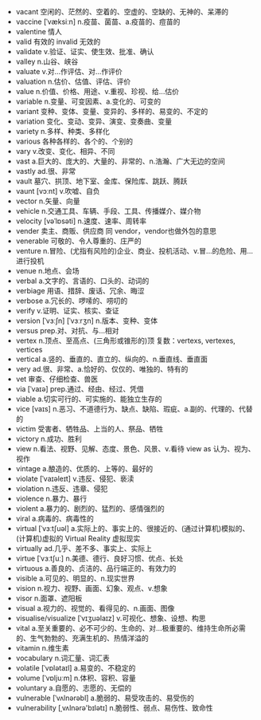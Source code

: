 - vacant 空闲的、茫然的、空着的、空虚的、空缺的、无神的、呆滞的
- vaccine [ˈvæksiːn] n.疫苗、菌苗、a.疫苗的、痘苗的
- valentine 情人
- valid 有效的    invalid 无效的
- validate v.验证、证实、使生效、批准、确认
- valley n.山谷、峡谷
- valuate v.对...作评估、对...作评价
- valuation n.估价、估值、评估、评价
- value n.价值、价格、用途、v.重视、珍视、给...估价
- variable n.变量、可变因素、a.变化的、可变的
- variant 变种、变体、变量、变异的、多样的、易变的、不定的
- variation 变化、变动、变异、演变、变奏曲、变量
- variety n.多样、种类、多样化
- various 各种各样的、各个的、个别的
- vary v.改变、变化、相异、不同
- vast a.巨大的、庞大的、大量的、非常的、n.浩瀚、广大无边的空间
- vastly ad.很、非常
- vault 墓穴、拱顶、地下室、金库、保险库、跳跃、腾跃
- vaunt [vɔːnt] v.吹嘘、自负
- vector n.矢量、向量
- vehicle n.交通工具、车辆、手段、工具、传播媒介、媒介物
- velocity [vəˈlɒsəti] n.速度、速率、周转率
- vender 卖主、商贩、供应商 同 vendor，vendor也做外包的意思
- venerable 可敬的、令人尊重的、庄严的
- venture n.冒险、(尤指有风险的)企业、商业、投机活动、v.冒...的危险、用...进行投机
- venue n.地点、会场
- verbal a.文字的、言语的、口头的、动词的
- verbiage 用语、措辞、废话、冗余、晦涩
- verbose a.冗长的、啰嗦的、唠叨的
- verify v.证明、证实、核实、查证
- version [ˈvɜːʃn] [ˈvɜːrʒn] n.版本、变种、变体
- versus prep.对、对抗、与...相对
- vertex n.顶点、至高点、(三角形或锥形的)顶 复数：vertexs, vertexes, vertices
- vertical a.竖的、垂直的、直立的、纵向的、n.垂直线、垂直面
- very ad.很、非常、a.恰好的、仅仅的、唯独的、特有的
- vet 审查、仔细检查、兽医
- via [ˈvaɪə] prep.通过、经由、经过、凭借
- viable a.切实可行的、可实施的、能独立生存的
- vice [vaɪs] n.恶习、不道德行为、缺点、缺陷、瑕疵、a.副的、代理的、代替的
- victim 受害者、牺牲品、上当的人、祭品、牺牲
- victory n.成功、胜利
- view n.看法、视野、见解、态度、景色、风景、v.看待 view as 认为、视为、视作
- vintage a.酿造的、优质的、上等的、最好的
- violate [ˈvaɪəleɪt] v.违反、侵犯、亵渎
- violation n.违反、违章、侵犯
- violence n.暴力、暴行
- violent a.暴力的、剧烈的、猛烈的、感情强烈的
- viral a.病毒的、病毒性的
- virtual [ˈvɜːtʃuəl] a.实际上的、事实上的、很接近的、(通过计算机)模拟的、(计算机)虚拟的  Virtual Reality 虚拟现实
- virtually ad.几乎、差不多、事实上、实际上
- virtue [ˈvɜːtʃuː] n.美德、德行、良好习惯、优点、长处
- virtuous a.善良的、贞洁的、品行端正的、有效力的
- visible a.可见的、明显的、n.现实世界
- vision n.视力、视野、画面、幻象、观点、v.想象
- visor n.面罩、遮阳板
- visual a.视力的、视觉的、看得见的、n.画面、图像
- visualise/visualize [ˈvɪʒuəlaɪz] v.可视化、想象、设想、构思
- vital a.至关重要的、必不可少的、生命的、对…极重要的、维持生命所必需的、生气勃勃的、充满生机的、热情洋溢的
- vitamin n.维生素
- vocabulary n.词汇量、词汇表
- volatile [ˈvɒlətaɪl] a.易变的、不稳定的
- volume [ˈvɒljuːm] n.体积、容积、容量
- voluntary a.自愿的、志愿的、无偿的
- vulnerable [ˈvʌlnərəbl] a.脆弱的、易受攻击的、易受伤的
- vulnerability [ˌvʌlnərə'bɪlətɪ] n.脆弱性、弱点、易伤性、致命性